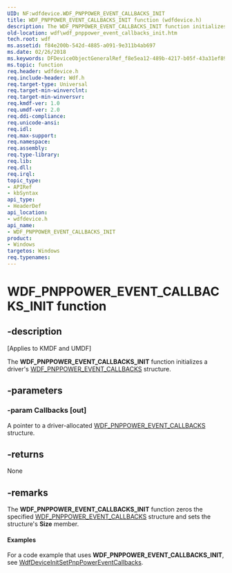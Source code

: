 ```yaml
---
UID: NF:wdfdevice.WDF_PNPPOWER_EVENT_CALLBACKS_INIT
title: WDF_PNPPOWER_EVENT_CALLBACKS_INIT function (wdfdevice.h)
description: The WDF_PNPPOWER_EVENT_CALLBACKS_INIT function initializes a driver's WDF_PNPPOWER_EVENT_CALLBACKS structure.
old-location: wdf\wdf_pnppower_event_callbacks_init.htm
tech.root: wdf
ms.assetid: f84e200b-542d-4885-a091-9e311b4ab697
ms.date: 02/26/2018
ms.keywords: DFDeviceObjectGeneralRef_f8e5ea12-489b-4217-b05f-43a31ef891d0.xml, WDF_PNPPOWER_EVENT_CALLBACKS_INIT, WDF_PNPPOWER_EVENT_CALLBACKS_INIT function, kmdf.wdf_pnppower_event_callbacks_init, wdf.wdf_pnppower_event_callbacks_init, wdfdevice/WDF_PNPPOWER_EVENT_CALLBACKS_INIT
ms.topic: function
req.header: wdfdevice.h
req.include-header: Wdf.h
req.target-type: Universal
req.target-min-winverclnt: 
req.target-min-winversvr: 
req.kmdf-ver: 1.0
req.umdf-ver: 2.0
req.ddi-compliance: 
req.unicode-ansi: 
req.idl: 
req.max-support: 
req.namespace: 
req.assembly: 
req.type-library: 
req.lib: 
req.dll: 
req.irql: 
topic_type:
- APIRef
- kbSyntax
api_type:
- HeaderDef
api_location:
- wdfdevice.h
api_name:
- WDF_PNPPOWER_EVENT_CALLBACKS_INIT
product:
- Windows
targetos: Windows
req.typenames: 
---
```


# WDF_PNPPOWER_EVENT_CALLBACKS_INIT function


## -description


<p class="CCE_Message">[Applies to KMDF and UMDF]</p>

The <b>WDF_PNPPOWER_EVENT_CALLBACKS_INIT</b> function initializes a driver's <a href="https://msdn.microsoft.com/library/windows/hardware/ff552416">WDF_PNPPOWER_EVENT_CALLBACKS</a> structure.


## -parameters




### -param Callbacks [out]

A pointer to a driver-allocated <a href="https://msdn.microsoft.com/library/windows/hardware/ff552416">WDF_PNPPOWER_EVENT_CALLBACKS</a> structure.


## -returns



None




## -remarks



The <b>WDF_PNPPOWER_EVENT_CALLBACKS_INIT</b> function zeros the specified <a href="https://msdn.microsoft.com/library/windows/hardware/ff552416">WDF_PNPPOWER_EVENT_CALLBACKS</a> structure and sets the structure's <b>Size</b> member.


#### Examples

For a code example that uses <b>WDF_PNPPOWER_EVENT_CALLBACKS_INIT</b>, see <a href="https://msdn.microsoft.com/library/windows/hardware/ff546135">WdfDeviceInitSetPnpPowerEventCallbacks</a>.

<div class="code"></div>


